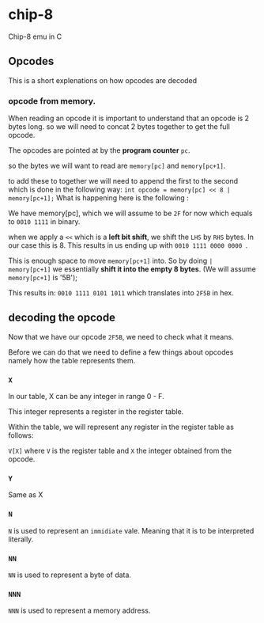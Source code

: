 # chip-8
Chip-8 emu in C


## Opcodes
This is a short explenations on how opcodes are decoded


### opcode from memory.

When reading an opcode it is important to understand that an opcode is 2 bytes long. so we will need to concat 2 bytes together to get the full opcode.

The opcodes are pointed at by the **program counter** `pc`.

so the bytes we will want to read are
`memory[pc]` and `memory[pc+1]`.

to add these to together we will need to append the first to the second which is done in the following way: 
`int opcode = memory[pc] << 8 | memory[pc+1];`
What is happening here is the following :

We have memory[pc], which we will assume to be `2F` for now which equals to `0010 1111` in binary.

when we apply a `<<` which is a **left bit shift**, we shift the `LHS` by `RHS` bytes.
In our case this is 8. This results in us ending up with `0010 1111 0000 0000 `.

This is enough space to move `memory[pc+1]` into. So by doing `| memory[pc+1]` we essentially **shift it into the empty 8 bytes**. (We will assume `memory[pc+1]` is '5B');

This results in: `0010 1111 0101 1011` which translates into `2F5B` in hex.

## decoding the opcode

Now that we have our opcode `2F5B`, we need to check what it means.


Before we can do that we need to define a few things about opcodes namely how the table represents them.

### `X`

In our table, X can be any integer in range 0 - F.

This integer represents a register in the register table.

Within the table, we will represent any register in the register table as follows:

`V[X]` where `V` is the register table and `X` the integer obtained from the opcode.

### `Y`

Same as X

### `N`

`N` is used to represent an `immidiate` vale. Meaning that it is to be interpreted literally.

### `NN`

`NN` is used to represent a byte of data.

### `NNN`

`NNN` is used to represent a memory address.










